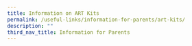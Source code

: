 ```yaml
---
title: Information on ART Kits
permalink: /useful-links/information-for-parents/art-kits/
description: ""
third_nav_title: Information for Parents
---
```



